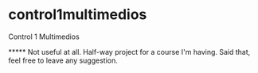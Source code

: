 control1multimedios
===================

Control 1 Multimedios

***** Not useful at all. Half-way project for a course I'm having. Said that, feel free to leave any suggestion.
